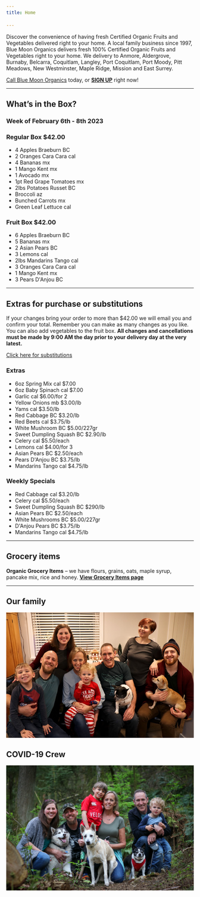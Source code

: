 ```yaml
---
title: Home

---
```

Discover the convenience of having fresh Certified Organic Fruits and Vegetables delivered right to your home. A local family business since 1997, Blue Moon Organics delivers fresh 100% Certified Organic Fruits and Vegetables right to your home. We delivery to Anmore, Aldergrove, Burnaby, Belcarra, Coquitlam, Langley, Port Coquitlam, Port Moody, Pitt Meadows, New Westminster, Maple Ridge, Mission and East Surrey.

[Call Blue Moon Organics](/contact) today, or [**SIGN UP**](/sign-up) right now!

***

## What’s in the Box?

### **Week of February 6th - 8th 2023**

### Regular Box $42.00

* 4 Apples Braeburn  BC
* 2 Oranges Cara Cara  cal
* 4 Bananas  mx
* 1 Mango Kent  mx
* 1 Avocado  mx
* 1pt Red Grape Tomatoes  mx
* 2lbs Potatoes Russet  BC
* Broccoli  az
* Bunched Carrots  mx
* Green Leaf Lettuce  cal

### Fruit Box $42.00

* 6 Apples Braeburn  BC
* 5 Bananas  mx
* 2 Asian Pears  BC
* 3 Lemons  cal
* 2lbs Mandarins Tango  cal
* 3 Oranges Cara Cara  cal
* 1 Mango Kent  mx
* 3 Pears D'Anjou  BC

***

## Extras for purchase or substitutions

If your changes bring your order to more than $42.00 we will email you and confirm your total. Remember you can make as many changes as you like. You can also add vegetables to the fruit box. **All changes and cancellations must be made by 9:00 AM the day prior to your delivery day at the very latest.**

[Click here for substitutions](/substitutions "Click here for substitutions")

### Extras

* 6oz Spring Mix  cal   $7.00
* 6oz Baby Spinach  cal   $7.00
* Garlic  cal   $6.00/for 2
* Yellow Onions  mb   $3.00/lb
* Yams  cal   $3.50/lb
* Red Cabbage  BC   $3.20/lb
* Red Beets  cal   $3.75/lb
* White Mushroom  BC  $5.00/227gr
* Sweet Dumpling Squash  BC  $2.90/lb
* Celery  cal  $5.50/each
* Lemons  cal   $4.00/for 3
* Asian Pears  BC   $2.50/each
* Pears D'Anjou  BC   $3.75/lb
* Mandarins Tango  cal   $4.75/lb

### Weekly Specials

* Red Cabbage cal  $3.20/lb
* Celery cal  $5.50/each
* Sweet Dumpling Squash BC   $290/lb
* Asian Pears  BC   $2.50/each
* White Mushrooms  BC   $5.00/227gr
* D'Anjou Pears  BC  $3.75/lb
* Mandarins Tango  cal   $4.75/lb

***

## Grocery items

**Organic Grocery Items** – we have flours, grains, oats, maple syrup, pancake mix, rice and honey. [**View Grocery Items page**](/groceries)

***

## Our family

![Our family.](./uploads/IMG_1376-copy.jpg "Our family")

## COVID-19 Crew

![COVID-19 crew.](./uploads/covid.jpg "COVID-19 crew")